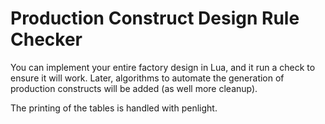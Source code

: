 # Production Construct Design Rule Checker

You can implement your entire factory design in Lua, and it run a check to ensure it will work.
Later, algorithms to automate the generation of production constructs will be added (as well more cleanup).

The printing of the tables is handled with penlight.